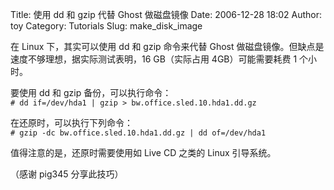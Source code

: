 Title: 使用 dd 和 gzip 代替 Ghost 做磁盘镜像
Date: 2006-12-28 18:02
Author: toy
Category: Tutorials
Slug: make_disk_image

在 Linux 下，其实可以使用 dd 和 gzip 命令来代替 Ghost
做磁盘镜像。但缺点是速度不够理想，据实际测试表明，16 GB（实际占用
4GB）可能需要耗费 1 个小时。

要使用 dd 和 gzip 备份，可以执行命令：  
`# dd if=/dev/hda1 | gzip > bw.office.sled.10.hda1.dd.gz`

在还原时，可以执行下列命令：  
`# gzip -dc bw.office.sled.10.hda1.dd.gz | dd of=/dev/hda1`

值得注意的是，还原时需要使用如 Live CD 之类的 Linux 引导系统。

（感谢 pig345 分享此技巧）
